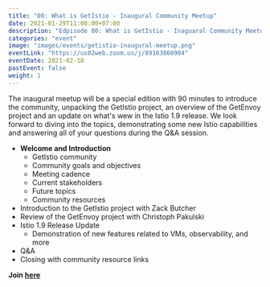 ```yaml
---
title: "00: What is GetIstio - Inaugural Community Meetup"
date: 2021-01-29T11:00:00+07:00
description: "Edpisode 00: What is GetIstio - Inaguaral Community Meetup"
categories: "event"
image: "images/events/getistio-inaugural-meetup.png"
eventLink: "https://us02web.zoom.us/j/89163866904"
eventDate: 2021-02-18
pastEvent: false
weight: 1
---
```


The inaugural meetup will be a special edition with 90 minutes to introduce the community, unpacking the GetIstio project, an overview of the GetEnvoy project and an update on what's wew in the Istio 1.9 release. We look forward to diving into the topics, demonstrating some new Istio capabilities and answering all of your questions during the Q&A session.

* **Welcome and Introduction**
    + GetIstio community
    + Community goals and objectives
    + Meeting cadence
    + Current stakeholders
    + Future topics
    + Community resources
* Introduction to the GetIstio project with Zack Butcher
* Review of the GetEnvoy project with Christoph Pakulski
* Istio 1.9 Release Update
    + Demonstration of new features related to VMs, observability, and more
* Q&A
* Closing with community  resource links

**Join [here](https://us02web.zoom.us/j/89163866904)**